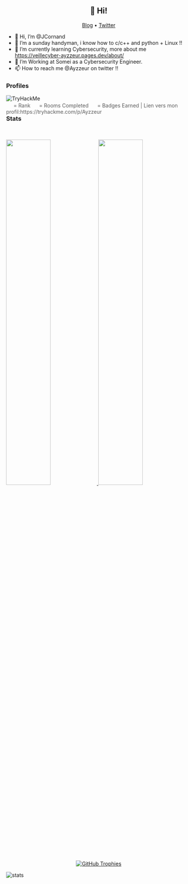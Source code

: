 <h2 align="center">👋 Hi!</h2>
<p align="center">
  <a href="https://veillecyber-ayzzeur.pages.dev/">Blog</a> •
  <a href="https://twitter.com/Ayzzeur">Twitter</a>
</p>

- 👋 Hi, I’m @JCornand
- 👀 I’m a sunday handyman, i know how to c/c++ and python + Linux !!
- 🌱 I’m currently learning Cybersecurity, more about me https://veillecyber-ayzzeur.pages.dev/about/ 
- 💞️ I’m Working at Somei as a Cybersecurity Engineer.
- 📫 How to reach me @Ayzzeur on twitter !!

<!---
JCornand/JCornand is a ✨ special ✨ repository because its `README.md` (this file) appears on your GitHub profile.
You can click the Preview link to take a look at your changes.
--->
### Profiles

<img src="https://tryhackme-badges.s3.amazonaws.com/Ayzzeur.png" alt="TryHackMe"> 
<div style="float:left; width: 100%; opacity: 0.7;">
  <img style="height: 16px" src="https://assets.tryhackme.com/img/badges/trophy.png"> <span class="mr-1">= Rank</span>
  <img style="height: 16px" src="https://assets.tryhackme.com/img/badges/door.png"> <span class="mr-1">= Rooms Completed</span>
  <img style="height: 16px" src="https://assets.tryhackme.com/img/badges/target.png"> <span class="mr-1">= Badges Earned</span>       |  Lien vers mon profil:https://tryhackme.com/p/Ayzzeur
</div>

### Stats

<br/>
<p align="left">
  <a href="https://veillecyber-ayzzeur.pages.dev/">
  <img width="49%" src="https://github-readme-stats.vercel.app/api?username=jcornand&show_icons=true&locale=en&bg_color=0D1117&text_color=ffffff&hide_border=true" />
    <img width="49%" src="https://github-readme-streak-stats.herokuapp.com/?user=jcornand&theme=dark&background=0D1117&hide_border=true" />
  </a>
</p>
<br>
<p align="center">
  <a href="https://github.com/ryo-ma/github-profile-trophy" target="_blank">
  <img src="https://github-profile-trophy.vercel.app/?username=jcornand&column=5&margin-w=15&margin-h=15&no-bg=true&no-frame=true" alt="GitHub Trophies" /></a>
</p>

![stats](github-metrics.svg)
